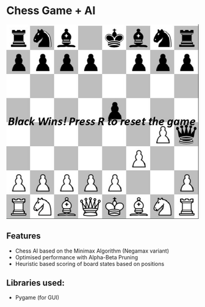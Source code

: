 # Chess Game + AI

![ScreenShot](https://github.com/Naharul98/Chess-AI-With-Alpha-Beta-Pruning/blob/main/screenshot.jpg?raw=true)

## Features
- Chess AI based on the Minimax Algorithm (Negamax variant)
- Optimised performance with Alpha-Beta Pruning
- Heuristic based scoring of board states based on positions

## Libraries used:
- Pygame (for GUI)
